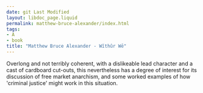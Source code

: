 ```yaml
---
date: git Last Modified
layout: libdoc_page.liquid
permalink: matthew-bruce-alexander/index.html
tags:
- A
- book
title: "Matthew Bruce Alexander - Wĭthûr Wē"
---
```


Overlong and not terribly coherent, with a dislikeable lead character and a cast  of cardboard cut-outs, this nevertheless has a degree of interest for its  discussion of free market anarchism, and some worked examples of how 'criminal  justice' might work in this situation.